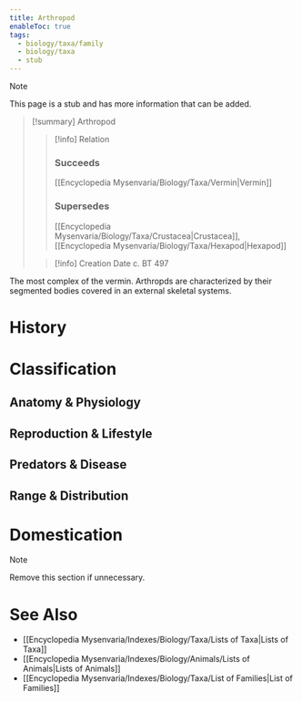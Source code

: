 ```yaml
---
title: Arthropod
enableToc: true
tags:
  - biology/taxa/family
  - biology/taxa
  - stub
---
```


> [!note]
> This page is a stub and has more information that can be added.

> [!summary] Arthropod
> > [!info] Relation
> > ### Succeeds
> > [[Encyclopedia Mysenvaria/Biology/Taxa/Vermin|Vermin]]
> > ### Supersedes
> > [[Encyclopedia Mysenvaria/Biology/Taxa/Crustacea|Crustacea]], [[Encyclopedia Mysenvaria/Biology/Taxa/Hexapod|Hexapod]]
>
> > [!info] Creation Date
> > c. BT 497

The most complex of the vermin. Arthropds are characterized by their segmented bodies covered in an external skeletal systems.
# History

# Classification
## Anatomy & Physiology

## Reproduction & Lifestyle

## Predators & Disease

## Range & Distribution

# Domestication

> [!note]
> Remove this section if unnecessary.
# See Also
- [[Encyclopedia Mysenvaria/Indexes/Biology/Taxa/Lists of Taxa|Lists of Taxa]]
- [[Encyclopedia Mysenvaria/Indexes/Biology/Animals/Lists of Animals|Lists of Animals]]
- [[Encyclopedia Mysenvaria/Indexes/Biology/Taxa/List of Families|List of Families]]